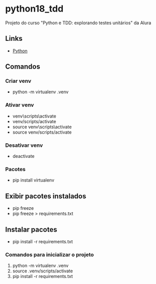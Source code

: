 # python18_tdd

Projeto do curso "Python e TDD: explorando testes unitários" da Alura

## Links

- [Python](https://www.python.org/)

## Comandos

### Criar venv

- python -m virtualenv .venv

### Ativar venv

- venv\scripts\activate
- venv/scripts/activate
- source venv\scripts\activate
- source venv/scripts/activate

### Desativar venv

- deactivate

### Pacotes

- pip install virtualenv

## Exibir pacotes instalados

- pip freeze
- pip freeze > requirements.txt

## Instalar pacotes

- pip install -r requirements.txt

### Comandos para inicializar o projeto

1. python -m virtualenv .venv
2. source .venv/scripts/activate
3. pip install -r requirements.txt
